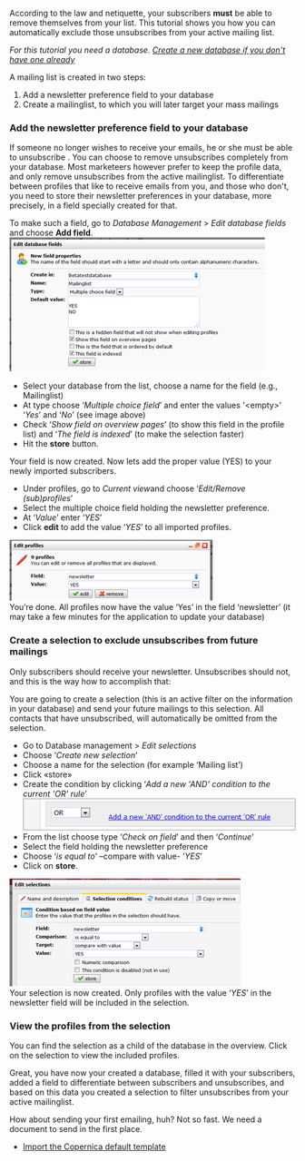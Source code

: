 According to the law and netiquette, your subscribers **must** be able
to remove themselves from your list. This tutorial shows you how you can
automatically exclude those unsubscribes from your active mailing list. 

*For this tutorial you need a database. [Create a new database if you
don't have one
already](./setting-up-your-database-and-import-your-contacts.en.md)*

A mailing list is created in two steps:

1.  Add a newsletter preference field to your database
2.  Create a mailinglist, to which you will later target your mass
    mailings

### Add the newsletter preference field to your database

If someone no longer wishes to receive your emails, he or she must be
able to unsubscribe . You can choose to remove unsubscribes completely
from your database. Most marketeers however prefer to keep the profile
data, and only remove unsubscribes from the active mailinglist. To
differentiate between profiles that like to receive emails from you, and
those who don't, you need to store their newsletter preferences in your
database, more precisely, in a field specially created for that.

To make such a field, go to *Database Management* \> *Edit database
fields* and choose **Add field**. \
![](images/newsletter-preference-field.png "Documentation/newsletter-preference-field.png")

-   Select your database from the list, choose a name for the field
    (e.g., Mailinglist)
-   At type choose ‘*Multiple choice field*’ and enter the values
    '\<empty\>' ‘*Yes*’ and ‘*No*’ (see image above)
-   Check ‘*Show field on overview pages*’ (to show this field in the
    profile list) and ‘*The field is indexed*’ (to make the selection
    faster)
-   Hit the **store** button.

Your field is now created. Now lets add the proper value (YES) to your
newly imported subscribers.

-   Under profiles, go to *Current view*and choose ‘*Edit/Remove
    (sub)profiles*’
-   Select the multiple choice field holding the newsletter preference.
-   At ‘*Value*’ enter ‘*YES*’
-   Click **edit** to add the value ‘*YES*’ to all imported profiles.

![](images/edit-multiple-profiles.png "Documentation/edit-multiple-profiles.png") \
You’re done. All profiles now have the value ‘Yes’ in the field
‘newsletter’ (it may take a few minutes for the application to update
your database)

### Create a selection to exclude unsubscribes from future mailings

Only subscribers should receive your newsletter. Unsubscribes should
not, and this is the way how to accomplish that:

You are going to create a selection (this is an active filter on the
information in your database) and send your future mailings to this
selection. All contacts that have unsubscribed, will automatically be
omitted from the selection.

-   Go to Database management \> *Edit selections*
-   Choose ‘*Create new selection*’
-   Choose a name for the selection (for example ‘Mailing list’)
-   Click «store»
-   Create the condition by clicking ‘*Add a new 'AND' condition to the
    current 'OR' rule*’\
    ![](images/add-new-and-to-new-or.png "Documentation/add-new-and-to-new-or.png")
-   From the list choose type ‘*Check on field*’ and then ‘*Continue*’
-   Select the field holding the newsletter preference
-   Choose ‘*is equal to*’ –compare with value- ‘*YES*’
-   Click on **store**.

![](images/newsletter-preference-selection-condition.png "Documentation/newsletter-preference-selection-condition.png") \
Your selection is now created. Only profiles with the value ‘*YES*’ in
the newsletter field will be included in the selection.

### View the profiles from the selection

You can find the selection as a child of the database in the overview.
Click on the selection to view the included profiles.

Great, you have now your created a database, filled it with your
subscribers, added a field to differentiate between subscribers and
unsubscribes, and based on this data you created a selection to filter
unsubscribes from your active mailinglist.

How about sending your first emailing, huh? Not so fast. We need a
document to send in the first place.

-   [Import the Copernica default
    template](./using-the-copernica-default-template.en.md)

